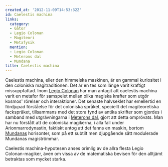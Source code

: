 ```yaml
---
created_at: '2012-11-09T14:53:32Z'
id: Caelestis machina
links:
  category:
  - Gåtor
  - Legio Colonan
  - Magiteori
  - Metafysik
  mention:
  - Legio Colonan
  - Meterons dal
  - Mundana
title: Caelestis machina
---
```


Caelestis machina, eller den himmelska maskinen, är en gammal kuriositet i den coloniska
magitraditionen. Det är en tes som länge varit kraftigt missuppfattad. Inom [Legio Colonan] har man
antagit att caelestis machina varit en metafor för samspelet mellan olika magiska krafter som utgör
kosmos' rörelser och interaktioner. Det senaste halvseklet har emellertid en fördjupad förståelse
för det coloniska språket, speciellt det magiteoretiska fackspråket, tillsammans med det stora fynd
av antika skrifter som gjordes i samband med utgrävningarna i [Meterons dal], gjort att detta
omprövats. Man har nu förstått att de coloniska magikerna, i alla fall under Arionmarrodynastin,
faktiskt antog att det fanns en maskin, bortom [Mundanas] horisonter, som på ett subtilt men
djupgående sätt modulerade Mundanas magiströmmar.

Caelestis machina-hypotesen anses orimlig av de allra flesta Legio Colonan-magiker, även om vissa av
de matematiska bevisen för den alltjämt betraktas som mycket starka.

  [Legio Colonan]: Legio_Colonan
  [Meterons dal]: Meterons_dal
  [Mundanas]: Mundana